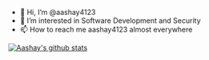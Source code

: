 - 👋 Hi, I’m @aashay4123
- 👀 I’m interested in Software Development and Security
- 📫 How to reach me aashay4123 almost everywhere


[![Aashay's github stats](https://github-readme-stats.vercel.app/api?username=aashay4123&show_icons=true&theme=dark&include_all_commits=true&count_private=true)](https://github.com/anuraghazra/github-readme-stats)
